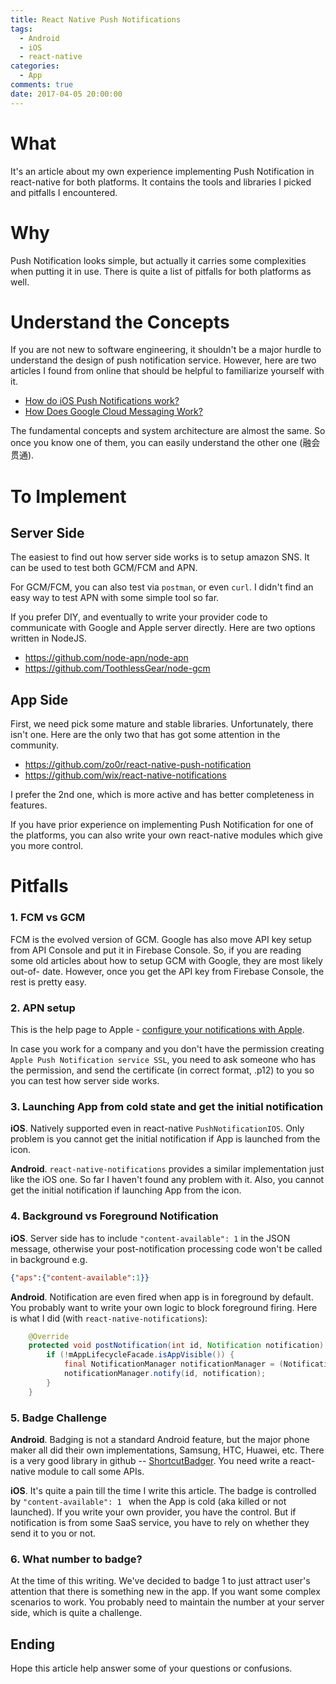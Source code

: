 ```yaml
---
title: React Native Push Notifications
tags:
  - Android
  - iOS
  - react-native
categories:
  - App
comments: true
date: 2017-04-05 20:00:00
---
```


# What
It's an article about my own experience implementing Push Notification in react-native for both platforms. It contains the tools and libraries I picked and pitfalls I encountered. 

# Why
Push Notification looks simple, but actually it carries some complexities when putting it in use. There is quite a list of pitfalls for both platforms as well. 


# Understand the Concepts
If you are not new to software engineering, it shouldn't be a major hurdle to understand the design of push notification service. However, here are two articles I found from online that should be helpful to familiarize yourself with it. 

* [How do iOS Push Notifications work?](http://stackoverflow.com/questions/17262511/how-do-ios-push-notifications-work)
* [How Does Google Cloud Messaging Work?](http://support.airbop.com/kb/faq/how-does-google-cloud-messaging-work)

The fundamental concepts and system architecture are almost the same. So once you know one of them, you can easily understand the other one (融会贯通).

# To Implement

## Server Side
The easiest to find out how server side works is to setup amazon SNS. It can be used to test both GCM/FCM and APN. 

For GCM/FCM, you can also test via `postman`, or even `curl`. I didn't find an easy way to test APN with some simple tool so far. 

If you prefer DIY, and eventually to write your provider code to communicate with Google and Apple server directly. Here are two options written in NodeJS.

* https://github.com/node-apn/node-apn
* https://github.com/ToothlessGear/node-gcm


## App Side
First, we need pick some mature and stable libraries. Unfortunately, there isn't one. Here are the only two that has got some attention in the community. 

* https://github.com/zo0r/react-native-push-notification
* https://github.com/wix/react-native-notifications

I prefer the 2nd one, which is more active and has better completeness in features. 

If you have prior experience on implementing Push Notification for one of the platforms, you can also write your own react-native modules which give you more control. 

# Pitfalls

### 1. FCM vs GCM
FCM is the evolved version of GCM. Google has also move API key setup from API Console and put it in Firebase Console. So, if you are reading some old articles about how to setup GCM with Google, they are most likely out-of- date. However, once you get the API key from Firebase Console, the rest is pretty easy.

### 2. APN setup
This is the help page to Apple - [configure your notifications with Apple](https://developer.apple.com/library/ios/documentation/IDEs/Conceptual/AppDistributionGuide/AddingCapabilities/AddingCapabilities.html#//apple_ref/doc/uid/TP40012582-CH26-SW6). 

In case you work for a company and you don't have the permission creating `Apple Push Notification service SSL`, you need to ask someone who has the permission, and send the certificate (in correct format, .p12) to you so you can test how server side works. 

### 3. Launching App from cold state and get the initial notification
**iOS**. Natively supported even in react-native `PushNotificationIOS`. Only problem is you cannot get the initial notification if App is launched from the icon. 

**Android**. `react-native-notifications` provides a similar implementation just like the iOS one. So far I haven't found any problem with it. Also, you cannot get the initial notification if launching App from the icon. 

### 4. Background vs Foreground Notification
**iOS**. Server side has to include `"content-available": 1` in the JSON message, otherwise your post-notification processing code won't be called in background e.g.
```JSON
{"aps":{"content-available":1}}
```

**Android**. Notification are even fired when app is in foreground by default. You probably want to write your own logic to block foreground firing. Here is what I did (with `react-native-notifications`): 
```Java
    @Override
    protected void postNotification(int id, Notification notification) {
        if (!mAppLifecycleFacade.isAppVisible()) {
            final NotificationManager notificationManager = (NotificationManager) mContext.getSystemService(Context.NOTIFICATION_SERVICE);
            notificationManager.notify(id, notification);
        }
    }
```

### 5. Badge Challenge
**Android**.  Badging is not a standard Android feature, but the major phone maker all did their own implementations, Samsung, HTC, Huawei, etc. There is a very good library in github -- [ShortcutBadger](https://github.com/leolin310148/ShortcutBadger). You need write a react-native module to call some APIs. 

**iOS**. It's quite a pain till the time I write this article. The badge is controlled by `"content-available": 1 ` when the App is cold (aka killed or not launched). If you write your own provider, you have the control. But if notification is from some SaaS service, you have to rely on whether they send it to you or not.  

### 6. What number to badge? 
At the time of this writing. We've decided to badge 1 to just attract user's attention that there is something new in the app. If you want some complex scenarios to work. You probably need to maintain the number at your server side, which is quite a challenge.


## Ending
Hope this article help answer some of your questions or confusions. 
